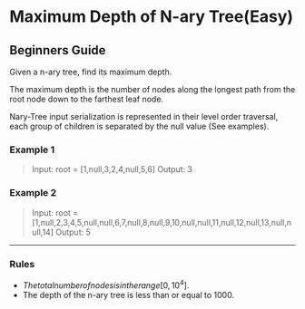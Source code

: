 # Maximum Depth of N-ary Tree(Easy)

## Beginners Guide

Given a n-ary tree, find its maximum depth.

The maximum depth is the number of nodes along the longest path from the root node down to the farthest leaf node.

Nary-Tree input serialization is represented in their level order traversal, each group of children is separated by the null value (See examples).

### Example 1

> Input: root = [1,null,3,2,4,null,5,6]
Output: 3

### Example 2

> Input: root = [1,null,2,3,4,5,null,null,6,7,null,8,null,9,10,null,null,11,null,12,null,13,null,null,14]
Output: 5

---

### Rules

* $The total number of nodes is in the range [0, 10^4].$
* The depth of the n-ary tree is less than or equal to 1000.
